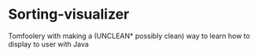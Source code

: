 # Sorting-visualizer
Tomfoolery with making a (UNCLEAN* possibly clean) way to learn how to display to user with Java
